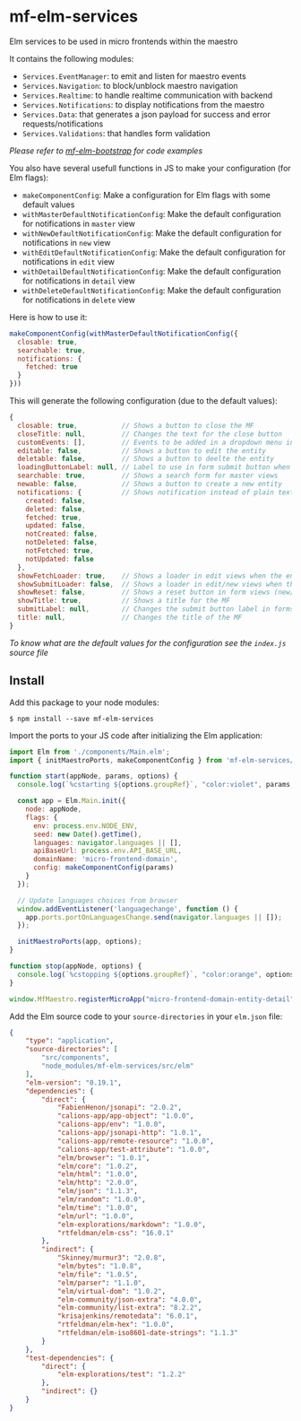 # mf-elm-services

Elm services to be used in micro frontends within the maestro

It contains the following modules:

* `Services.EventManager`: to emit and listen for maestro events
* `Services.Navigation`: to block/unblock maestro navigation
* `Services.Realtime`: to handle realtime communication with backend
* `Services.Notifications`: to display notifications from the maestro
* `Services.Data`: that generates a json payload for success and error requests/notifications
* `Services.Validations`: that handles form validation

_Please refer to [mf-elm-bootstrap](https://github.com/calions-app/mf-elm-bootstrap) for code examples_

You also have several usefull functions in JS to make your configuration (for Elm flags):

* `makeComponentConfig`: Make a configuration for Elm flags with some default values
* `withMasterDefaultNotificationConfig`: Make the default configuration for notifications in `master` view
* `withNewDefaultNotificationConfig`: Make the default configuration for notifications in `new` view
* `withEditDefaultNotificationConfig`: Make the default configuration for notifications in `edit` view
* `withDetailDefaultNotificationConfig`: Make the default configuration for notifications in `detail` view
* `withDeleteDefaultNotificationConfig`: Make the default configuration for notifications in `delete` view

Here is how to use it:

```js
makeComponentConfig(withMasterDefaultNotificationConfig({
  closable: true,
  searchable: true,
  notifications: {
    fetched: true
  }
}))
```

This will generate the following configuration (due to the default values):

```js
{
  closable: true,           // Shows a button to close the MF
  closeTitle: null,         // Changes the text for the close button
  customEvents: [],         // Events to be added in a dropdown menu in master and detail views
  editable: false,          // Shows a button to edit the entity
  deletable: false,         // Shows a button to deelte the entity
  loadingButtonLabel: null, // Label to use in form submit button when entity is creating/updating (defaults to a loader)
  searchable: true,         // Shows a search form for master views
  newable: false,           // Shows a button to create a new entity
  notifications: {          // Shows notification instead of plain text for the following events
    created: false,
    deleted: false,
    fetched: true,
    updated: false,
    notCreated: false,
    notDeleted: false,
    notFetched: true,
    notUpdated: false
  },
  showFetchLoader: true,    // Shows a loader in edit views when the entity is loading
  showSubmitLoader: false,  // Shows a loader in edit/new views when the enitty is creating
  showReset: false,         // Shows a reset button in form views (new/edit)
  showTitle: true,          // Shows a title for the MF
  submitLabel: null,        // Changes the submit button label in forms
  title: null,              // Changes the title of the MF
}
```

_To know what are the default values for the configuration see the `index.js` source file_

## Install

Add this package to your node modules:

```
$ npm install --save mf-elm-services
```

Import the ports to your JS code after initializing the Elm application:

```js
import Elm from './components/Main.elm';
import { initMaestroPorts, makeComponentConfig } from 'mf-elm-services/src/index.js';

function start(appNode, params, options) {
  console.log(`%cstarting ${options.groupRef}`, "color:violet", params, options);

  const app = Elm.Main.init({
    node: appNode,
    flags: {
      env: process.env.NODE_ENV,
      seed: new Date().getTime(),
      languages: navigator.languages || [],
      apiBaseUrl: process.env.API_BASE_URL,
      domainName: 'micro-frontend-domain',
      config: makeComponentConfig(params)
    }
  });

  // Update languages choices from browser
  window.addEventListener('languagechange', function () {
    app.ports.portOnLanguagesChange.send(navigator.languages || []);
  });

  initMaestroPorts(app, options);
}

function stop(appNode, options) {
  console.log(`%cstopping ${options.groupRef}`, "color:orange", options);
}

window.MfMaestro.registerMicroApp("micro-frontend-domain-entity-detail", { start, stop });

```

Add the Elm source code to your `source-directories` in your `elm.json` file:

```json
{
    "type": "application",
    "source-directories": [
        "src/components",
        "node_modules/mf-elm-services/src/elm"
    ],
    "elm-version": "0.19.1",
    "dependencies": {
        "direct": {
            "FabienHenon/jsonapi": "2.0.2",
            "calions-app/app-object": "1.0.0",
            "calions-app/env": "1.0.0",
            "calions-app/jsonapi-http": "1.0.1",
            "calions-app/remote-resource": "1.0.0",
            "calions-app/test-attribute": "1.0.0",
            "elm/browser": "1.0.1",
            "elm/core": "1.0.2",
            "elm/html": "1.0.0",
            "elm/http": "2.0.0",
            "elm/json": "1.1.3",
            "elm/random": "1.0.0",
            "elm/time": "1.0.0",
            "elm/url": "1.0.0",
            "elm-explorations/markdown": "1.0.0",
            "rtfeldman/elm-css": "16.0.1"
        },
        "indirect": {
            "Skinney/murmur3": "2.0.8",
            "elm/bytes": "1.0.8",
            "elm/file": "1.0.5",
            "elm/parser": "1.1.0",
            "elm/virtual-dom": "1.0.2",
            "elm-community/json-extra": "4.0.0",
            "elm-community/list-extra": "8.2.2",
            "krisajenkins/remotedata": "6.0.1",
            "rtfeldman/elm-hex": "1.0.0",
            "rtfeldman/elm-iso8601-date-strings": "1.1.3"
        }
    },
    "test-dependencies": {
        "direct": {
            "elm-explorations/test": "1.2.2"
        },
        "indirect": {}
    }
}
```